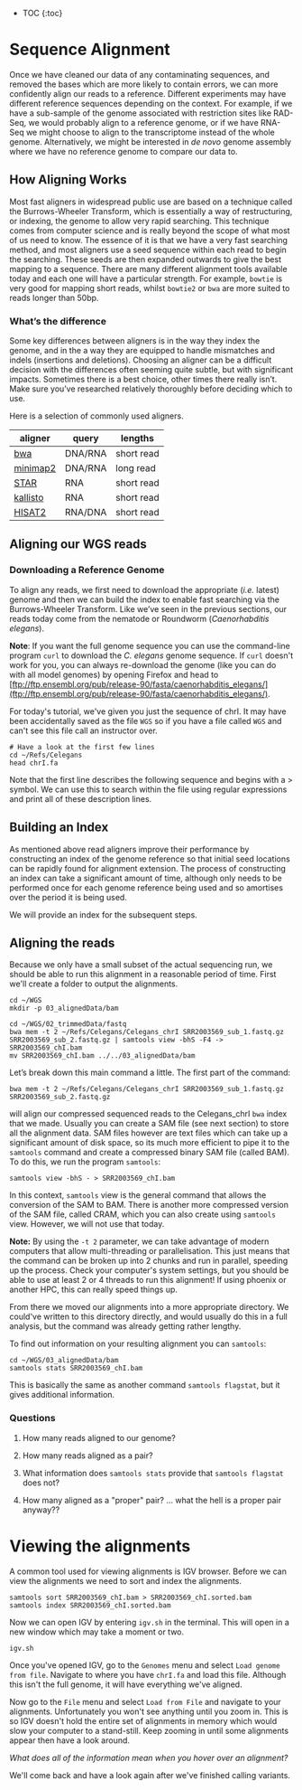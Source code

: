 * TOC
{:toc}

# Sequence Alignment

Once we have cleaned our data of any contaminating sequences, and removed the bases which are more likely to contain errors, we can more confidently align our reads to a reference. Different experiments may have different reference sequences depending on the context. For example, if we have a sub-sample of the genome associated with restriction sites like RAD-Seq, we would probably align to a reference genome, or if we have RNA-Seq we might choose to align to the transcriptome instead of the whole genome. Alternatively, we might be interested in *de novo* genome assembly where we have no reference genome to compare our data to.

## How Aligning Works

Most fast aligners in widespread public use are based on a technique called the Burrows-Wheeler Transform, which is essentially a way of restructuring, or indexing, the genome to allow very rapid searching. This technique comes from computer science and is really beyond the scope of what most of us need to know. The essence of it is that we have a very fast searching method, and most aligners use a seed sequence within each read to begin the searching. These seeds are then expanded outwards to give the best mapping to a sequence. There are many different alignment tools available today and each one will have a particular strength. For example, `bowtie` is very good for mapping short reads, whilst `bowtie2` or `bwa` are more suited to reads longer than 50bp.

### What’s the difference

Some key differences between aligners is in the way they index the genome, and in the a way they are equipped to handle mismatches and indels (insertions and deletions).
Choosing an aligner can be a difficult decision with the differences often seeming quite subtle, but with significant impacts.
Sometimes there is a best choice, other times there really isn’t.
Make sure you’ve researched relatively thoroughly before deciding which to use.

Here is a selection of commonly used aligners.

| aligner     | query     | lengths    |
| ----------- | ---------- | ---------- |
| [bwa](https://github.com/lh3/bwa) | DNA/RNA | short read|
| [minimap2](https://lh3.github.io/minimap2/) | DNA/RNA | long read |
| [STAR](https://github.com/alexdobin/STAR) | RNA | short read |
| [kallisto](https://pachterlab.github.io/kallisto/about) | RNA | short read |
| [HISAT2](https://ccb.jhu.edu/software/hisat2/manual.shtml) | RNA/DNA | short read |

## Aligning our WGS reads

### Downloading a Reference Genome

To align any reads, we first need to download the appropriate (_i.e._ latest) genome and then we can build the index to enable fast searching via the Burrows-Wheeler Transform. Like we’ve seen in the previous sections, our reads today come from the nematode or Roundworm (*Caenorhabditis elegans*). 

**Note**: If you want the full genome sequence you can use the command-line program `curl` to download the *C. elegans* genome sequence. If `curl` doesn't work for you, you can always re-download the genome (like you can do with all model genomes) by opening Firefox and head to [ftp://ftp.ensembl.org/pub/release-90/fasta/caenorhabditis_elegans/](ftp://ftp.ensembl.org/pub/release-90/fasta/caenorhabditis_elegans/). 

For today's tutorial, we've given you just the sequence of chrI.
It may have been accidentally saved as the file `WGS` so if you have a file called `WGS` and can't see this file call an instructor over.

```
# Have a look at the first few lines
cd ~/Refs/Celegans
head chrI.fa
```

Note that the first line describes the following sequence and begins with a > symbol. We can use this to search within the file using regular expressions and print all of these description lines.


## Building an Index

As mentioned above read aligners improve their performance by constructing an index of the genome reference so that initial seed locations can be rapidly found for alignment extension.
The process of constructing an index can take a significant amount of time, although only needs to be performed once for each genome reference being used and so amortises over the period it is being used.

We will provide an index for the subsequent steps.

## Aligning the reads

<!--TODO(kortschak) Replace this with STAR instructions -->
Because we only have a small subset of the actual sequencing run, we should be able to run this alignment in a reasonable period of time.
First we'll create a folder to output the alignments.

```
cd ~/WGS
mkdir -p 03_alignedData/bam
```

```
cd ~/WGS/02_trimmedData/fastq
bwa mem -t 2 ~/Refs/Celegans/Celegans_chrI SRR2003569_sub_1.fastq.gz SRR2003569_sub_2.fastq.gz | samtools view -bhS -F4 -> SRR2003569_chI.bam
mv SRR2003569_chI.bam ../../03_alignedData/bam
```

Let’s break down this main command a little. The first part of the command:

```
bwa mem -t 2 ~/Refs/Celegans/Celegans_chrI SRR2003569_sub_1.fastq.gz SRR2003569_sub_2.fastq.gz
```

will align our compressed sequenced reads to the Celegans_chrI `bwa` index that we made. Usually you can create a SAM file (see next section) to store all the alignment data. SAM files however are text files which can take up a significant amount of disk space, so its much more efficient to pipe it to the `samtools` command and create a compressed binary SAM file (called BAM). To do this, we run the program `samtools`:

```
samtools view -bhS - > SRR2003569_chI.bam
```

In this context, `samtools` view is the general command that allows the conversion of the SAM to BAM. There is another more compressed version of the SAM file, called CRAM, which you can also create using `samtools` view. However, we will not use that today.

**Note:** By using the `-t 2` parameter, we can take advantage of modern computers that allow multi-threading or parallelisation. This just means that the command can be broken up into 2 chunks and run in parallel, speeding up the process. Check your computer's system settings, but you should be able to use at least 2 or 4 threads to run this alignment!
If using phoenix or another HPC, this can really speed things up.

From there we moved our alignments into a more appropriate directory.
We could've written to this directory directly, and would usually do this in a full analysis, but the command was already getting rather lengthy.

To find out information on your resulting alignment you can `samtools`:

```
cd ~/WGS/03_alignedData/bam
samtools stats SRR2003569_chI.bam
```

This is basically the same as another command `samtools flagstat`, but it gives additional information.

### Questions

1. How many reads aligned to our genome?

2. How many reads aligned as a pair?

3. What information does `samtools stats` provide that `samtools flagstat` does not?

4. How many aligned as a "proper" pair? ... what the hell is a proper pair anyway??

# Viewing the alignments

A common tool used for viewing alignments is IGV browser.
Before we can view the alignments we need to sort and index the alignments.

```
samtools sort SRR2003569_chI.bam > SRR2003569_chI.sorted.bam
samtools index SRR2003569_chI.sorted.bam
```

Now we can open IGV by entering `igv.sh` in the terminal.
This will open in a new window which may take a moment or two.

```
igv.sh
```

Once you've opened IGV, go to the `Genomes` menu and select `Load genome from file`.
Navigate to where you have `chrI.fa` and load this file.
Although this isn't the full genome, it will have everything we've aligned.

Now go to the `File` menu and select `Load from File` and navigate to your alignments.
Unfortunately you won't see anything until you zoom in.
This is so IGV doesn't hold the entire set of alignments in memory which would slow your computer to a stand-still.
Keep zooming in until some alignments appear then have a look around.

*What does all of the information mean when you hover over an alignment?*

We'll come back and have a look again after we've finished calling variants.
